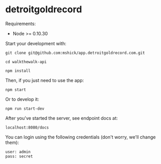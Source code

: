 detroitgoldrecord
=================

Requirements:

- Node >= 0.10.30

Start your development with:

`git clone git@github.com:mshick/app.detroitgoldrecord.com.git`

`cd walkthewalk-api`

`npm install`

Then, if you just need to use the app:

`npm start`

Or to develop it:

`npm run start-dev`

After you've started the server, see endpoint docs at:

`localhost:8080/docs`

You can login using the following credentials (don't worry, we'll change them):

```
user: admin
pass: secret
```
